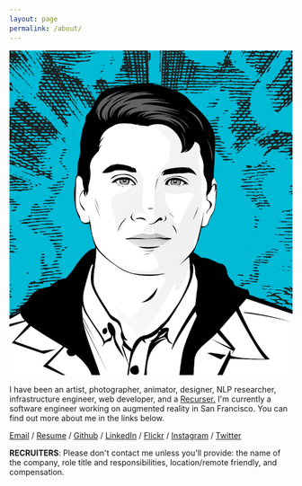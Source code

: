 ```yaml
---
layout: page
permalink: /about/
---
```


<img class="avatar-image" src="/images/avatar.jpg">

I have been an artist, photographer, animator, designer, NLP researcher,
infrastructure engineer, web developer, and a [Recurser.](https://recurse.com)
I'm currently a software engineer working on augmented reality in San Francisco. 
You can find out more about me in the links below.

[Email](mailto:nicolas@stonespring.org) /
[Resume](/files/NicolasHahnResume.pdf) /
[Github](https://github.com/nicolashahn) /
[LinkedIn](https://www.linkedin.com/in/nicolasbhahn) /
[Flickr](https://www.flickr.com/photos/hahncholo) /
[Instagram](https://www.instagram.com/hahncholo/) /
[Twitter](https://www.twitter.com/mundicomplector/)

__RECRUITERS__: Please don't contact me unless you'll provide: the name of the 
company, role title and responsibilities, location/remote friendly, and 
compensation.
